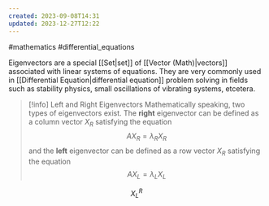 ```yaml
---
created: 2023-09-08T14:31
updated: 2023-12-27T12:22
---
```

#mathematics #differential_equations 

Eigenvectors are a special [[Set|set]] of [[Vector (Math)|vectors]] associated with linear systems of equations. They are very commonly used in [[Differential Equation|differential equation]] problem solving in fields such as stability physics, small oscillations of vibrating systems, etcetera.

>[!info] Left and Right Eigenvectors
>Mathematically speaking, two types of eigenvectors exist. The **right** eigenvector can be defined as a column vector $X_R$ satisfying the equation $$AX_R=\lambda_RX_R$$ and the **left** eigenvector can be defined as a row vector $X_R$ satisfying the equation $$AX_L=\lambda_LX_L$$


$$X_{L}^{R}$$